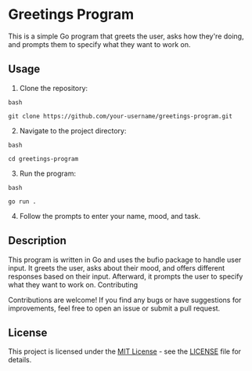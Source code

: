
# Greetings Program

This is a simple Go program that greets the user, asks how they're doing, and prompts them to specify what they want to work on.

## Usage

1. Clone the repository:

 `bash`
 ```
 git clone https://github.com/your-username/greetings-program.git
```

2. Navigate to the project directory:

`bash`
```
cd greetings-program
```

3. Run the program:

`bash`
```
go run .
```

4. Follow the prompts to enter your name, mood, and task.

## Description

This program is written in Go and uses the bufio package to handle user input. It greets the user, asks about their mood, and offers different responses based on their input. Afterward, it prompts the user to specify what they want to work on.
Contributing

Contributions are welcome! If you find any bugs or have suggestions for improvements, feel free to open an issue or submit a pull request.
## License

This project is licensed under the [MIT License](LICENSE) - see the [LICENSE](LICENSE) file for details.
